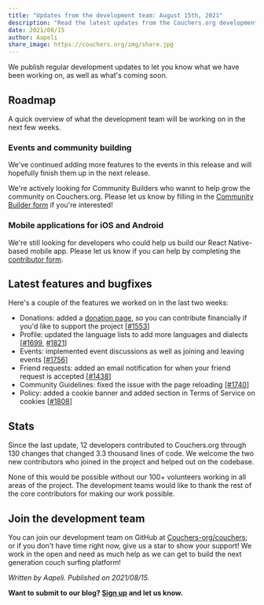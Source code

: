 ```yaml
---
title: "Updates from the development team: August 15th, 2021"
description: "Read the latest updates from the Couchers.org development team."
date: 2021/08/15
author: Aapeli
share_image: https://couchers.org/img/share.jpg
---
```


We publish regular development updates to let you know what we have been working on, as well as what's coming soon.

## Roadmap

A quick overview of what the development team will be working on in the next few weeks.

### Events and community building

We've continued adding more features to the events in this release and will hopefully finish them up in the next release.

We're actively looking for Community Builders who wannt to help grow the community on Couchers.org. Please let us know by filling in the [Community Builder form](https://couchers.org/community-builder-form) if you're interested!

### Mobile applications for iOS and Android

We're still looking for developers who could help us build our React Native-based mobile app. Please let us know if you can help by completing the [contributor form](https://app.couchers.org/contribute).

## Latest features and bugfixes

Here's a couple of the features we worked on in the last two weeks:

* Donations: added a [donation page](https://app.couchers.org/donate), so you can contribute financially if you'd like to support the project [[#1553](https://github.com/Couchers-org/couchers/pull/1553)]
* Profile: updated the language lists to add more languages and dialects [[#1699](https://github.com/Couchers-org/couchers/pull/1699), [#1821](https://github.com/Couchers-org/couchers/pull/1821)]
* Events: implemented event discussions as well as joining and leaving events [[#1756](https://github.com/Couchers-org/couchers/pull/1756)]
* Friend requests: added an email notification for when your friend request is accepted [[#1438](https://github.com/Couchers-org/couchers/pull/1438)]
* Community Guidelines: fixed the issue with the page reloading [[#1740](https://github.com/Couchers-org/couchers/pull/1740)]
* Policy: added a cookie banner and added section in Terms of Service on cookies [[#1808](https://github.com/Couchers-org/couchers/pull/1808)]

## Stats

Since the last update, 12 developers contributed to Couchers.org through 130 changes that changed 3.3 thousand lines of code. We welcome the two new contributors who joined in the project and helped out on the codebase.

None of this would be possible without our 100+ volunteers working in all areas of the project. The development teams would like to thank the rest of the core contributors for making our work possible.

## Join the development team

You can join our development team on GitHub at [Couchers-org/couchers](https://github.com/couchers-org/couchers); or if you don't have time right now, give us a star to show your support! We work in the open and need as much help as we can get to build the next generation couch surfing platform!

*Written by Aapeli. Published on 2021/08/15.*

**Want to submit to our blog? [Sign up](/volunteer) and let us know.**

